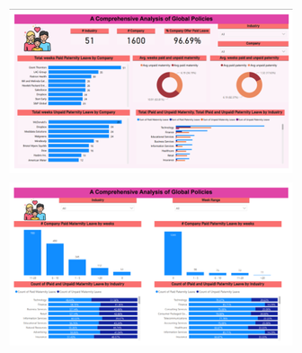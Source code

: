![img](https://github.com/Ereh11/Parental-Leave-Analysis/blob/main/Resources/Overview.png)

![img](https://github.com/Ereh11/Parental-Leave-Analysis/blob/main/Resources/Analysis.png)
